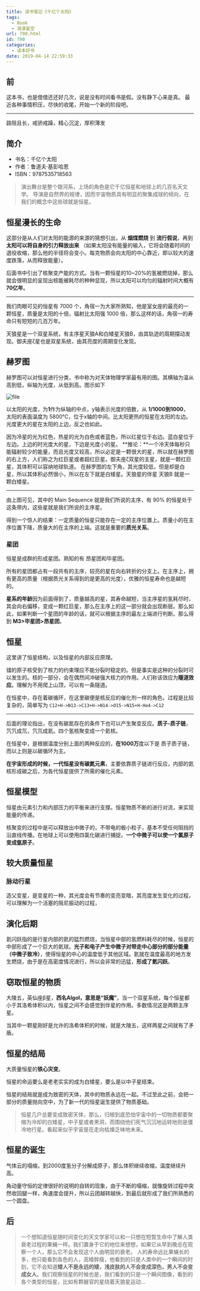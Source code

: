 ```yaml
---
title: 读书笔记《千亿个太阳》
tags:
  - Book
  - 浪漫星空
url: 790.html
id: 790
categories:
  - 读本好书
date: 2019-04-14 22:59:33
---
```


前
-

这本书，也是借借还还好几次，说是没有时间看书是假。没有静下心来是真。 最近各种事情积压，尽快的收尾，开始一个新的阶段吧。

* * *

路阻且长，戒骄戒躁，精心沉淀，厚积薄发

简介
--

*   书名：千亿个太阳
*   作者：鲁道夫·基彭哈恩
*   ISBN：9787535718563

> 演出舞台是整个银河系，上场的角色是它千亿恒星和地球上的几百名天文学。 导演是自然界的规律，因而宇宙物质具有明显的聚集成球的倾向，在我们的概念中这些球就是恒星。

恒星漫长的生命
-------

这部分是从人们对太阳的能源的来源的猜想引出，从 **烟煤燃烧** 到 **流行假说**，再到 **太阳可以将自身的引力释放出来** （如果太阳没有能量的输入，它将会随着时间的退役收缩，那么他的半径将会变小。每克物质会向太阳的中心靠近，即以较大的速度跌落，从而释放能量）。

后面书中引出了核聚变产能的方式。当有一颗恒星的10~20%的氢被燃烧掉，那么就会很明显的呈现出核能被耗尽的种种显现，所以太阳可以均匀的辐射时间大概有 **70亿年**。

* * *

我们肉眼可见的恒星有 7000 个，角宿一为大家所熟知，他是室女座的最亮的一颗恒星，质量是太阳的十倍，辐射比太阳强 1000 倍，那么这样的话，角宿一的寿命只有短短的几百万年。

天狼星是一个双星系统，有主序星天狼A和白矮星天狼B，由其轨迹的周期摆动发现。御夫座ζ星也是双星系统，由其亮度的周期变化发现。

赫罗图
---

赫罗图可以对恒星进行分类，书中称为对天体物理学家最有用的图。其横轴为温从高到低，纵轴为光度，从低到高。图示如下

![file](https://i.loli.net/2019/04/14/5cb32d2d4ba9e.png)

以太阳的光度，为**1**作为纵轴的中点，y轴表示光度的倍数，从 **1/1000到1000**，太阳的表面温度为 5800℃，位于x轴的中间。比太阳更热的恒星在太阳的左边。光度更大的星在太阳的上边，反之也如此。

因为冷星的光为红色，热星的光为白色或者蓝色，所以红星位于右边。蓝白星位于左边。上边的时光度大的星，下边是光度小的星。 **推论：**一个冷天体每秒只能辐射较少的能量，而且光度又较高，所以必定是一颗很大的星，所以就在赫罗图的右上方，人们称之为红巨星或者超红巨星。御夫座ζ双星的主星，就是一颗红巨星，其体积可以容纳地球轨道。 在赫罗图的左下角，其光度较低，但是却是白星，所以其体积必然很小，所以在左下就是白矮星。天狼星的伴星 天狼B 就是一颗白矮星。

* * *

由上图可见，其中的 Main Sequence 就是我们所说的主序，有 90% 的恒星处于这条带内，这些星就是我们所说的主序星。

得到一个惊人的结果：一定质量的恒星只能存在一定的主序位置上。质量小的在主序位置下降，质量大的在主序的上端。这就是重要的**质光关系**。

### 星团

恒星是成群的形成星团。熟知的有 昂星团和毕星团。

所有的星团都占有一段共有的主序，较亮的星在向右转折的分支上。在主序上，拥有更高的质量（根据质光关系得到的是更高的光度），优雅的恒星寿命也是越短的。

**星系的年龄**因为前面得到了，质量越高的星，其寿命越短，当主序星的氢耗尽时，其会向右偏移，变成一颗红巨星，那么在主序上的这一部分就会出现断层。那么如此，如果判断一个星团的年龄的话，就可以根据主序的最左上端进行判断。那么得到 **M3>毕星团>昂星团**。

恒星
--

这里讲了恒星结构，以及恒星的内部反应原理。

镭的原子核受到了核力的约束理应不能分裂时稳定的。但是事实是这种的分裂时可以发生的。核的一部分，会在偶然间冲破强大核力的作用。人们称该效应为**隧道效应**。理解为不用爬上山顶，可以有一条隧道。

在恒星中，存在着碳循环，在这里碳便是核反应的催化剂一样的角色。过程是比较复杂的，简单写为 `C12+H->N13->C13+H->N14->O15->N15+H-He4->C12`

* * *

后面的理论指出，在没有碳氮存在的条件下也可以产生聚变反应。**质子-质子链**，氕氕成氘，氕氘成氦。四个氢核聚变成一个氦核。

在恒星中，是根据温度分别上面的两种反应的，**在1000万**度以下是 质子质子链，而以上则是以碳循环为主。

**在宇宙形成的时候，一代恒星没有碳氮元素**，主要依靠质子链进行反应，内部的氦核形成碳之后，为各代恒星提供了所需的催化元素。

恒星模型
----

恒星由元素引力和内部压力的平衡来进行支撑。恒星物质不断的进行对流，来实现能量的传递。

核聚变的过程中是可以释放出中微子的，不带电的极小粒子，基本不受任何阻挡的沿直线传播。在地球上可以使用四氯化碳进行捕捉。**一个中微子可以使一个氯原子变成氩原子**。

较大质量恒星
------

### 脉动行星

造父变星，是变星的一种，其光度会有节奏的变亮变暗，其亮度发生变化的过程，可以理解为一个活塞的阻尼振动的过程，

演化后期
----

氦闪跃指的是行星内部的氦的猛烈燃烧，当恒星中部的氢燃料耗尽的时候，恒星的中部形成了一个巨大的氦球。**光子和电子产生中微子对带走中心部分的部分能量（中微子致冷）**，使得恒星的中心的温度低于其他区域。氦就在温度最高的地方发生燃烧，由于是在高密度情况进行，所以会非常的迅猛，**形成了氦闪跃**。

窃取恒星的物质
-------

大陵五，英仙座β星，**西名Algol，意思是“妖魔”**，当一个双星系统，每个恒星都小于其洛希体积以内，恒星之间不会感觉到伴星的作用。多数情况这是两颗主序星。

当其中一颗星刚好是允许的洛希体积的时候，就是大陵五，这样两星之间就有了矛盾。

恒星的结局
-----

大质量恒星的**铁心灾变**。

恒星的命运要么是老老实实的成为白矮星，要么是以中子星结束。

恒星的结局就是成为致密的天体，其中的物质永远在一起。不过至此之前，会把一部分的质量抛向空中，为了新一代的恒星诞生提供了物质基础。

> 恒星几户总要变成致密天体，那么，归根到底恐怕宇宙中的一切物质都要聚缩为冷却的白矮星，中子星或者黑洞，而围绕他们死气沉沉地运转地则是僵冷地行星。看起来似乎宇宙是在走向枯燥乏味地未来。

恒星的诞生
-----

气体云的塌缩，到2000度氢分子分解成原子，那么体积继续收缩，温度继续升高。

角动量守恒的定律很好的说明的自转的现象，由于不断的塌缩，就像旋转过程中突然收回腿一样，角速度会提升，所以云团越转越快，到最后就形成了我们所熟悉的一个圆盘。

后
-

> 一个想知道恒星随时间变化的天文学家可以和一只想在短暂生命中了解人类衰老过程的果蝇一样。我们置身于它的地位来想想，如果它从早到晚总在观察一个人，那么它不会发现这个人由明显的衰老。 人的寿命远比果蝇长的多，他只能看到各色的人，高矮胖瘦，他看到的只是人类中的一个瞬间的时刻，它不会知道**矮人不是永远的矮，浅皮肤的人不会变成深色，男人不会变成女人**。我们观察恒星的时候也是，我们看到的只是一个瞬间图像，看到的各个类型的恒星，比如有颗器官的星绕着天狼星运动...